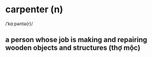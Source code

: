 # carpenter (n)

/ˈkɑːpəntə(r)/

## a person whose job is making and repairing wooden objects and structures (thợ mộc)